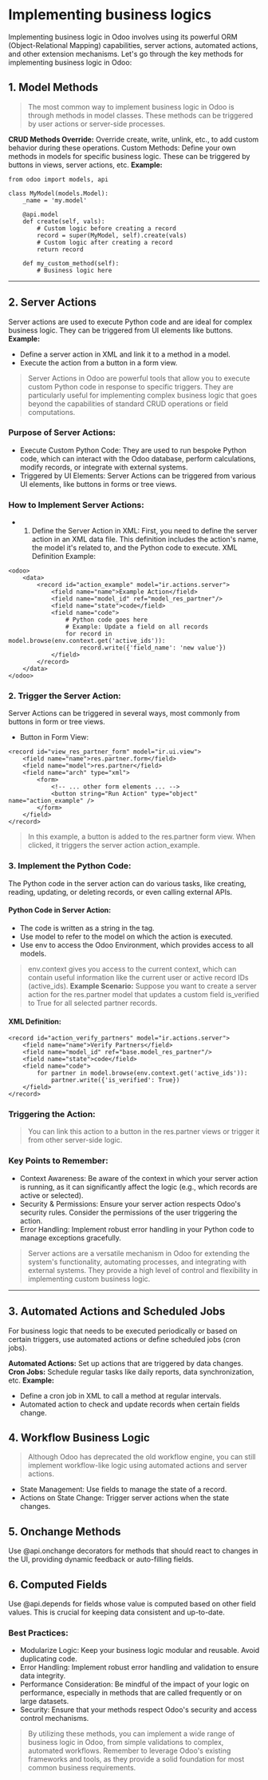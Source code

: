 # Implementing business logics 
Implementing business logic in Odoo involves using its powerful ORM (Object-Relational Mapping) capabilities, server actions, automated actions, and other extension mechanisms. Let's go through the key methods for implementing business logic in Odoo:

## 1. Model Methods
> The most common way to implement business logic in Odoo is through methods in model classes. These methods can be triggered by user actions or server-side processes.

**CRUD Methods Override:** Override create, write, unlink, etc., to add custom behavior during these operations.
Custom Methods: Define your own methods in models for specific business logic. These can be triggered by buttons in views, server actions, etc.
**Example:**
```
from odoo import models, api

class MyModel(models.Model):
    _name = 'my.model'

    @api.model
    def create(self, vals):
        # Custom logic before creating a record
        record = super(MyModel, self).create(vals)
        # Custom logic after creating a record
        return record

    def my_custom_method(self):
        # Business logic here
```
_________________________________________________________________________________________________________________________
## 2. Server Actions
Server actions are used to execute Python code and are ideal for complex business logic. They can be triggered from UI elements like buttons.
**Example:**
- Define a server action in XML and link it to a method in a model.
- Execute the action from a button in a form view.

> Server Actions in Odoo are powerful tools that allow you to execute custom Python code in response to specific triggers. They are particularly useful for implementing complex business logic that goes beyond the capabilities of standard CRUD operations or field computations.

### Purpose of Server Actions:
- Execute Custom Python Code: They are used to run bespoke Python code, which can interact with the Odoo database, perform calculations, modify records, or integrate with external systems.
- Triggered by UI Elements: Server Actions can be triggered from various UI elements, like buttons in forms or tree views.
### How to Implement Server Actions:
- 1. Define the Server Action in XML:
First, you need to define the server action in an XML data file. This definition includes the action's name, the model it's related to, and the Python code to execute.
XML Definition Example:
```
<odoo>
    <data>
        <record id="action_example" model="ir.actions.server">
            <field name="name">Example Action</field>
            <field name="model_id" ref="model_res_partner"/>
            <field name="state">code</field>
            <field name="code">
                # Python code goes here
                # Example: Update a field on all records
                for record in model.browse(env.context.get('active_ids')):
                    record.write({'field_name': 'new value'})
            </field>
        </record>
    </data>
</odoo>
``` 
### 2. Trigger the Server Action:
Server Actions can be triggered in several ways, most commonly from buttons in form or tree views.

- Button in Form View:
```
<record id="view_res_partner_form" model="ir.ui.view">
    <field name="name">res.partner.form</field>
    <field name="model">res.partner</field>
    <field name="arch" type="xml">
        <form>
            <!-- ... other form elements ... -->
            <button string="Run Action" type="object" name="action_example" />
        </form>
    </field>
</record>
```
> In this example, a button is added to the res.partner form view. When clicked, it triggers the server action action_example.
### 3. Implement the Python Code:
The Python code in the server action can do various tasks, like creating, reading, updating, or deleting records, or even calling external APIs.

#### Python Code in Server Action:
- The code is written as a string in the <field name="code"> tag.
- Use model to refer to the model on which the action is executed.
- Use env to access the Odoo Environment, which provides access to all models.
> env.context gives you access to the current context, which can contain useful information like the current user or active record IDs (active_ids).
**Example Scenario:**
Suppose you want to create a server action for the res.partner model that updates a custom field is_verified to True for all selected partner records.

#### XML Definition:
```
<record id="action_verify_partners" model="ir.actions.server">
    <field name="name">Verify Partners</field>
    <field name="model_id" ref="base.model_res_partner"/>
    <field name="state">code</field>
    <field name="code">
        for partner in model.browse(env.context.get('active_ids')):
            partner.write({'is_verified': True})
    </field>
</record>
```
### Triggering the Action:
> You can link this action to a button in the res.partner views or trigger it from other server-side logic.
### Key Points to Remember:
- Context Awareness: Be aware of the context in which your server action is running, as it can significantly affect the logic (e.g., which records are active or selected).
- Security & Permissions: Ensure your server action respects Odoo's security rules. Consider the permissions of the user triggering the action.
- Error Handling: Implement robust error handling in your Python code to manage exceptions gracefully.
> Server actions are a versatile mechanism in Odoo for extending the system's functionality, automating processes, and integrating with external systems. They provide a high level of control and flexibility in implementing custom business logic.
____________________________________________________________________________________________________________________
## 3. Automated Actions and Scheduled Jobs
For business logic that needs to be executed periodically or based on certain triggers, use automated actions or define scheduled jobs (cron jobs).

**Automated Actions:** Set up actions that are triggered by data changes.
**Cron Jobs:** Schedule regular tasks like daily reports, data synchronization, etc.
**Example:**
- Define a cron job in XML to call a method at regular intervals.
- Automated action to check and update records when certain fields change.
## 4. Workflow Business Logic
> Although Odoo has deprecated the old workflow engine, you can still implement workflow-like logic using automated actions and server actions.
- State Management: Use fields to manage the state of a record.
- Actions on State Change: Trigger server actions when the state changes.

## 5. Onchange Methods
Use @api.onchange decorators for methods that should react to changes in the UI, providing dynamic feedback or auto-filling fields.

## 6. Computed Fields
Use @api.depends for fields whose value is computed based on other field values. This is crucial for keeping data consistent and up-to-date.

### Best Practices:
- Modularize Logic: Keep your business logic modular and reusable. Avoid duplicating code.
- Error Handling: Implement robust error handling and validation to ensure data integrity.
- Performance Consideration: Be mindful of the impact of your logic on performance, especially in methods that are called frequently or on large datasets.
- Security: Ensure that your methods respect Odoo's security and access control mechanisms.
> By utilizing these methods, you can implement a wide range of business logic in Odoo, from simple validations to complex, automated workflows. Remember to leverage Odoo's existing frameworks and tools, as they provide a solid foundation for most common business requirements.

